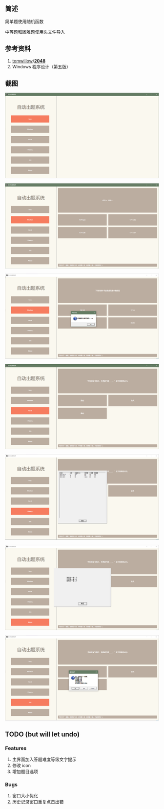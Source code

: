 ## 简述

简单题使用随机函数

中等题和困难题使用头文件导入

## 参考资料

1. [tomwillow](https://github.com/tomwillow)/**[2048](https://github.com/tomwillow/2048)**
2. Windows 程序设计（第五版）

## 截图

![初始界面](https://github.com/TheProudSoul/AUTO_QA/blob/master/Snap/1.png)

![简单题](https://github.com/TheProudSoul/AUTO_QA/blob/master/Snap/2.png)

![中等题](https://github.com/TheProudSoul/AUTO_QA/blob/master/Snap/3.png)

![困难题](https://github.com/TheProudSoul/AUTO_QA/blob/master/Snap/4.png)

![历史记录](https://github.com/TheProudSoul/AUTO_QA/blob/master/Snap/5.png)

![About](https://github.com/TheProudSoul/AUTO_QA/blob/master/Snap/6.png)

![退出界面](https://github.com/TheProudSoul/AUTO_QA/blob/master/Snap/7.png)

## TODO (but will let undo)

### Features

1. 主界面加入答题难度等级文字提示
2. 修改 icon
3. 增加题目选项

### Bugs

1. 窗口大小优化
2. 历史记录窗口重复点击出错